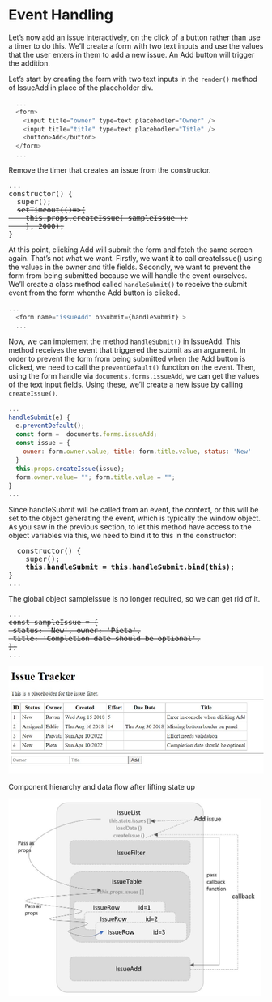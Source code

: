 # Event Handling

Let’s now add an issue interactively, on the click of a button rather than use a timer to do this. We’ll create a form with two text inputs and use the values that the user enters in them to add a new issue. An Add button will trigger the addition.

Let’s start by creating the form with two text inputs in the `render()` method of IssueAdd in place of the placeholder div.

```js
  ...
  <form>
    <input title="owner" type=text placehodler="Owner" />
    <input title="title" type=text placehodler="Title" />
    <button>Add</button>
  </form>
  ...
```

Remove the timer that creates an issue from the constructor.

<pre>
...
constructor() {
  super();
  <del>setTimeout(()=>{
    this.props.createIssue( sampleIssue );
    }, 2000);</del>
}
</pre>

At this point, clicking Add will submit the form and fetch the same screen again. That’s not what we want. Firstly, we want it to call createIssue() using the values in the owner and title fields. Secondly, we want to prevent the form from being submitted because we will handle the event ourselves.
We’ll create a class method called `handleSubmit()` to receive the submit event from the form whenthe Add button is clicked.

```js
...
  <form name="issueAdd" onSubmit={handleSubmit} >
  ...
```

Now, we can implement the method `handleSubmit()` in IssueAdd. This method receives the event that triggered the submit as an argument. In order to prevent the form from being submitted when the Add button is clicked, we need to call the `preventDefault()` function on the event. Then, using the form handle via `documents.forms.issueAdd`, we can get the values of the text input fields. Using these, we’ll create a new issue by calling `createIssue()`.

```js
...
handleSubmit(e) {
  e.preventDefault();
  const form =  documents.forms.issueAdd;
  const issue = {
    owner: form.owner.value, title: form.title.value, status: 'New'
  }
  this.props.createIssue(issue);
  form.owner.value= ""; form.title.value = "";
}
...
```

Since handleSubmit will be called from an event, the context, or this will be set to the object generating the event, which is typically the window object. As you saw in the previous section, to let this method have access to the object variables via this, we need to bind it to this in the constructor:

<pre>
  constructor() {
    super();
    <b>this.handleSubmit = this.handleSubmit.bind(this);</b>
}
...
</pre>

The global object sampleIssue is no longer required, so we can get rid of it.

<pre>
...<del>
const sampleIssue = {
 status: 'New', owner: 'Pieta',
 title: 'Completion date should be optional',
};</del>
...
</pre>

![expected-output](./resources/expected-output.JPG)

Component hierarchy and data flow after lifting state up

<img src="./resources/task-list.JPG" width="500" height="390"><br />
